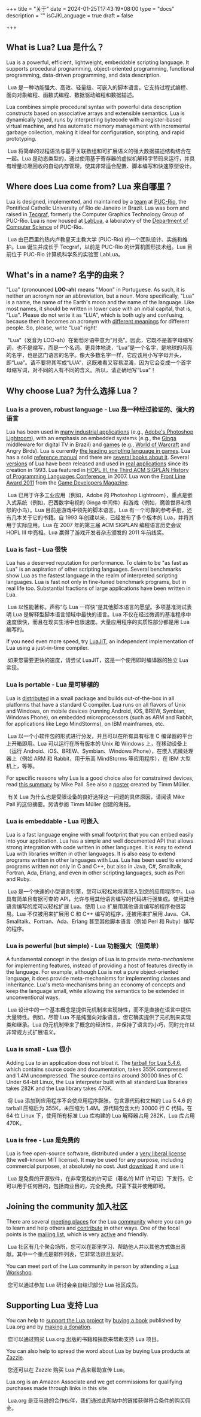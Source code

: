 +++
title = "关于"
date = 2024-01-25T17:43:19+08:00
type = "docs"
description = ""
isCJKLanguage = true
draft = false

+++

## What is Lua? Lua 是什么？

Lua is a powerful, efficient, lightweight, embeddable scripting language. It supports procedural programming, object-oriented programming, functional programming, data-driven programming, and data description.

​	Lua 是一种功能强大、高效、轻量级、可嵌入的脚本语言。它支持过程式编程、面向对象编程、函数式编程、数据驱动编程和数据描述。

Lua combines simple procedural syntax with powerful data description constructs based on associative arrays and extensible semantics. Lua is dynamically typed, runs by interpreting bytecode with a register-based virtual machine, and has automatic memory management with incremental garbage collection, making it ideal for configuration, scripting, and rapid prototyping.

​	Lua 将简单的过程语法与基于关联数组和可扩展语义的强大数据描述结构结合在一起。Lua 是动态类型的，通过使用基于寄存器的虚拟机解释字节码来运行，并具有增量垃圾回收的自动内存管理，使其非常适合配置、脚本编写和快速原型设计。

## Where does Lua come from? Lua 来自哪里？

Lua is designed, implemented, and maintained by a [team](https://www.lua.org/authors.html) at [PUC-Rio](http://www.puc-rio.br/), the Pontifical Catholic University of Rio de Janeiro in Brazil. Lua was born and raised in [Tecgraf](https://www.tecgraf.puc-rio.br/), formerly the Computer Graphics Technology Group of PUC-Rio. Lua is now housed at [LabLua](http://www.lua.inf.puc-rio.br/), a laboratory of the [Department of Computer Science](http://www.inf.puc-rio.br/) of PUC-Rio.

​	Lua 由巴西里约热内卢教皇天主教大学 (PUC-Rio) 的一个团队设计、实施和维护。Lua 诞生并成长于 Tecgraf，以前是 PUC-Rio 的计算机图形技术组。Lua 目前位于 PUC-Rio 计算机科学系的实验室 LabLua。

## What's in a name? 名字的由来？

"Lua" (pronounced **LOO-ah**) means "Moon" in Portuguese. As such, it is neither an acronym nor an abbreviation, but a noun. More specifically, "Lua" is a name, the name of the Earth's moon and the name of the language. Like most names, it should be written in lower case with an initial capital, that is, "Lua". Please do not write it as "LUA", which is both ugly and confusing, because then it becomes an acronym with [different meanings](http://acronyms.thefreedictionary.com/lua) for different people. So, please, write "Lua" right!

​	“Lua”（发音为 LOO-ah）在葡萄牙语中意为“月亮”。因此，它既不是首字母缩写词，也不是缩写，而是一个名词。更具体地说，“Lua”是一个名字，是地球的月亮的名字，也是这门语言的名字。像大多数名字一样，它应该用小写字母开头，即“Lua”。请不要将其写成“LUA”，这既难看又容易混淆，因为它会变成一个首字母缩写词，对不同的人有不同的含义。所以，请正确地写“Lua”！

## Why choose Lua? 为什么选择 Lua？

### Lua is a proven, robust language -  Lua 是一种经过验证的、强大的语言

Lua has been used in [many industrial applications](https://en.wikipedia.org/wiki/Category:Lua_(programming_language)-scriptable_software) (e.g., [Adobe's Photoshop Lightroom](http://since1968.com/article/190/mark-hamburg-interview-adobe-photoshop-lightroom-part-2-of-2)), with an emphasis on embedded systems (e.g., the [Ginga](http://www.ginga.org.br/) middleware for digital TV in Brazil) and [games](https://en.wikipedia.org/wiki/Category:Lua_(programming_language)-scripted_video_games) (e.g., [World of Warcraft](http://www.wowwiki.com/Lua) and Angry Birds). Lua is currently [the leading scripting language in games](http://www.satori.org/2009/03/the-engine-survey-general-results/). Lua has a solid [reference manual](https://www.lua.org/manual/5.4/) and there are [several books about it](https://www.lua.org/docs.html#books). Several [versions](https://www.lua.org/versions.html) of Lua have been released and used in [real applications](https://sites.google.com/site/marbux/home/where-lua-is-used) since its creation in 1993. Lua featured in [HOPL III, the Third ACM SIGPLAN History of Programming Languages Conference](https://en.wikipedia.org/wiki/History_of_Programming_Languages#HOPL_III), in 2007. Lua won the [Front Line Award 2011](http://www.gamasutra.com/view/news/129084/Announcing_Game_Developer_magazines_2011_Front_Line_Award_winners.php) from the [Game Developers Magazine](https://www.gdmag.com/).

​	Lua 已用于许多工业应用（例如，Adobe 的 Photoshop Lightroom），重点是嵌入式系统（例如，巴西数字电视的 Ginga 中间件）和游戏（例如，魔兽世界和愤怒的小鸟）。Lua 目前是游戏中领先的脚本语言。Lua 有一个可靠的参考手册，还有几本关于它的书籍。自 1993 年创建以来，已经发布了多个版本的 Lua，并将其用于实际应用。Lua 在 2007 年的第三届 ACM SIGPLAN 编程语言历史会议 HOPL III 中亮相。Lua 赢得了游戏开发者杂志颁发的 2011 年前线奖。

### Lua is fast - Lua 很快

Lua has a deserved reputation for performance. To claim to be "as fast as Lua" is an aspiration of other scripting languages. Several benchmarks show Lua as the fastest language in the realm of interpreted scripting languages. Lua is fast not only in fine-tuned benchmark programs, but in real life too. Substantial fractions of large applications have been written in Lua.

​	Lua 以性能著称。声称“与 Lua 一样快”是其他脚本语言的愿望。多项基准测试表明 Lua 是解释型脚本语言领域中最快的语言。Lua 不仅在经过微调的基准程序中速度很快，而且在现实生活中也很速度。大量应用程序的实质性部分都是用 Lua 编写的。

If you need even more speed, try [LuaJIT](https://luajit.org/), an independent implementation of Lua using a just-in-time compiler.

​	如果您需要更快的速度，请尝试 LuaJIT，这是一个使用即时编译器的独立 Lua 实现。

### Lua is portable - Lua 是可移植的

Lua is [distributed](https://www.lua.org/download.html) in a small package and builds out-of-the-box in all platforms that have a standard C compiler. Lua runs on all flavors of Unix and Windows, on mobile devices (running Android, iOS, BREW, Symbian, Windows Phone), on embedded microprocessors (such as ARM and Rabbit, for applications like Lego MindStorms), on IBM mainframes, etc.

​	Lua 以一个小软件包的形式进行分发，并且可以在所有具有标准 C 编译器的平台上开箱即用。Lua 可以运行在所有版本的 Unix 和 Windows 上，在移动设备上（运行 Android、iOS、BREW、Symbian、Windows Phone），在嵌入式微处理器上（例如 ARM 和 Rabbit，用于乐高 MindStorms 等应用程序），在 IBM 大型机上，等等。

For specific reasons why Lua is a good choice also for constrained devices, read [this summary](http://lua-users.org/lists/lua-l/2007-11/msg00248.html) by Mike Pall. See also a [poster](http://www.schulze-mueller.de/download/lua-poster-090207.pdf) created by Timm Müller.

​	有关 Lua 为什么也是受限设备的良好选择这一问题的具体原因，请阅读 Mike Pall 的这份摘要。另请参阅 Timm Müller 创建的海报。

### Lua is embeddable - Lua 可嵌入

Lua is a fast language engine with small footprint that you can embed easily into your application. Lua has a simple and well documented API that allows strong integration with code written in other languages. It is easy to extend Lua with libraries written in other languages. It is also easy to extend programs written in other languages with Lua. Lua has been used to extend programs written not only in C and C++, but also in Java, C#, Smalltalk, Fortran, Ada, Erlang, and even in other scripting languages, such as Perl and Ruby.

​	Lua 是一个快速的小型语言引擎，您可以轻松地将其嵌入到您的应用程序中。Lua 具有简单且有据可查的 API，允许与用其他语言编写的代码进行强集成。使用其他语言编写的库可以轻松扩展 Lua。使用 Lua 扩展用其他语言编写的程序也很容易。Lua 不仅被用来扩展用 C 和 C++ 编写的程序，还被用来扩展用 Java、C#、Smalltalk、Fortran、Ada、Erlang 甚至其他脚本语言（例如 Perl 和 Ruby）编写的程序。

### Lua is powerful (but simple) - Lua 功能强大（但简单）

A fundamental concept in the design of Lua is to provide *meta-mechanisms* for implementing features, instead of providing a host of features directly in the language. For example, although Lua is not a pure object-oriented language, it does provide meta-mechanisms for implementing classes and inheritance. Lua's meta-mechanisms bring an economy of concepts and keep the language small, while allowing the semantics to be extended in unconventional ways.

​	Lua 设计中的一个基本概念是提供元机制来实现特性，而不是直接在语言中提供大量特性。例如，尽管 Lua 不是纯面向对象语言，但它确实提供了元机制来实现类和继承。Lua 的元机制带来了概念的经济性，并保持了语言的小巧，同时允许以非常规方式扩展语义。

### Lua is small - Lua 很小

Adding Lua to an application does not bloat it. The [tarball for Lua 5.4.6](https://www.lua.org/ftp/lua-5.4.6.tar.gz), which contains source code and documentation, takes 355K compressed and 1.4M uncompressed. The source contains around 30000 lines of C. Under 64-bit Linux, the Lua interpreter built with all standard Lua libraries takes 282K and the Lua library takes 470K.

​	将 Lua 添加到应用程序不会使应用程序膨胀。包含源代码和文档的 Lua 5.4.6 的 tarball 压缩后为 355K，未压缩为 1.4M。源代码包含大约 30000 行 C 代码。在 64 位 Linux 下，使用所有标准 Lua 库构建的 Lua 解释器占用 282K，Lua 库占用 470K。

### Lua is free - Lua 是免费的

Lua is free open-source software, distributed under a [very liberal license](https://www.lua.org/license.html) (the well-known MIT license). It may be used for any purpose, including commercial purposes, at absolutely no cost. Just [download](https://www.lua.org/download.html) it and use it.

​	Lua 是免费的开源软件，在非常宽松的许可证（著名的 MIT 许可证）下发行。它可以用于任何目的，包括商业目的，完全免费。只需下载并使用即可。



## Joining the community 加入社区

There are several [meeting places](https://www.lua.org/community.html#meeting) for the Lua [community](https://www.lua.org/community.html) where you can go to learn and help others and [contribute](https://www.lua.org/community.html#contributing) in other ways. One of the focal points is the [mailing list](https://www.lua.org/lua-l.html), which is very [active](https://www.lua.org/lua-l-stats.html) and friendly.

​	Lua 社区有几个聚会场所，您可以在那里学习、帮助他人并以其他方式做出贡献。其中一个重点是邮件列表，它非常活跃且友好。

You can meet part of the Lua community in person by attending a [Lua Workshop](https://www.lua.org/community.html#workshop).

​	您可以通过参加 Lua 研讨会亲自结识部分 Lua 社区成员。

## Supporting Lua 支持 Lua

You can help to [support the Lua project](https://www.lua.org/donations.html) by [buying a book](https://www.lua.org/donations.html#books) published by Lua.org and by [making a donation](https://www.lua.org/donations.html#donation).

​	您可以通过购买 Lua.org 出版的书籍和捐款来帮助支持 Lua 项目。

You can also help to spread the word about Lua by buying Lua products at [Zazzle](https://www.zazzle.com/Lua_Store).

​	您还可以在 Zazzle 购买 Lua 产品来帮助宣传 Lua。

Lua.org is an Amazon Associate and we get commissions for qualifying purchases made through links in this site.

​	Lua.org 是亚马逊的合作伙伴，我们通过此网站中的链接获得符合条件的购买佣金。